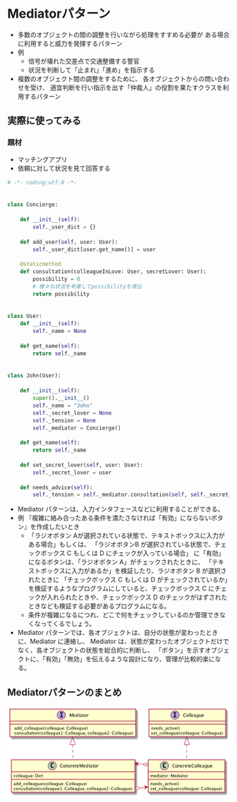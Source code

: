 # Mediatorパターン
- 多数のオブジェクトの間の調整を行いながら処理をすすめる必要が ある場合に利用すると威力を発揮するパターン
- 例
  - 信号が壊れた交差点で交通整備する警官
  - 状況を判断して「止まれ」「進め」を指示する
- 複数のオブジェクト間の調整をするために、 各オブジェクトからの問い合わせを受け、 適宜判断を行い指示を出す「仲裁人」の役割を果たすクラスを利用するパターン

## 実際に使ってみる
### 題材
- マッチングアプリ
- 依頼に対して状況を見て回答する

```python
# -*- coding:utf-8 -*-


class Concierge:

    def __init__(self):
        self._user_dict = {}

    def add_user(self, user: User):
        self._user_dict[user.get_name()] = user

    @staticmethod
    def consultation(colleagueInLove: User, secretLover: User):
        possibility = 0
        # 様々な状況を考慮してpossibilityを導出
        return possibility


class User:
    def __init__(self):
        self._name = None

    def get_name(self):
        return self._name


class John(User):

    def __init__(self):
        super().__init__()
        self._name = "John"
        self._secret_lover = None
        self._tension = None
        self._mediator = Concierge()

    def get_name(self):
        return self._name

    def set_secret_lover(self, user: User):
        self._secret_lover = user

    def needs_advice(self):
        self._tension = self._mediator.consultation(self, self._secret_lover)

```

- Mediator パターンは、入力インタフェースなどに利用することができる。
- 例
  『複雑に絡み合ったある条件を満たさなければ「有効」にならないボタン』を作成したいとき
  - 「ラジオボタン Aが選択されている状態で、テキストボックスに入力がある場合」もしくは、 「ラジオボタンB が選択されている状態で、チェックボックス C もしくは D にチェックが入っている場合」 に「有効」になるボタンは、「ラジオボタン A」がチェックされたときに、 「テキストボックスに入力があるか」を検証したり、ラジオボタン B が選択されたときに 「チェックボックス C もしくは D がチェックされているか」を検証するようなプログラムにしていると、チェックボックス C にチェックが入れられたときや、チェックボックス D のチェックがはずされたときなども検証する必要があるプログラムになる。
  - 条件が複雑になるにつれ、どこで何をチェックしているのか管理できなくなってくるでしょう。
- Mediator パターンでは、各オブジェクトは、自分の状態が変わったときに、Mediator に連絡し、 Mediator は、状態が変わったオブジェクトだけでなく、各オブジェクトの状態を総合的に判断し、 「ボタン」を示すオブジェクトに、「有効」「無効」を伝えるような設計になり、管理が比較的楽になる。

## Mediatorパターンのまとめ
![class_image](./Mediator.png)
